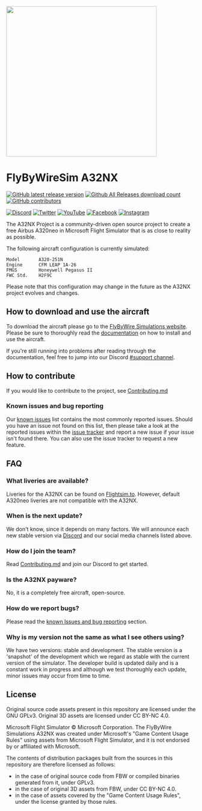 <img src="https://raw.githubusercontent.com/flybywiresim/fbw-branding/master/svg/FBW-Logo.svg" placeholder="FlyByWire" width="400"/>

# FlyByWireSim A32NX

[![GitHub latest release version](https://img.shields.io/github/v/release/flybywiresim/a32nx.svg?style=flat)](https://github.com/flybywiresim/a32nx/releases/latest)
[![Github All Releases download count](https://img.shields.io/github/downloads/flybywiresim/a32nx/total.svg?style=flat)](https://github.com/flybywiresim/a32nx/releases/latest)
[![GitHub contributors](https://img.shields.io/github/contributors/flybywiresim/a32nx.svg?style=flat)](https://github.com/flybywiresim/a32nx/graphs/contributors)

[![Discord](https://img.shields.io/discord/738864299392630914.svg?label=&logo=discord&logoColor=ffffff&color=7389D8&labelColor=6A7EC2)](https://discord.gg/UjzuHMU)
[![Twitter](https://img.shields.io/badge/-@FlyByWireSim-e84393?label=&logo=twitter&logoColor=ffffff&color=6399AE&labelColor=00C2CB)](https://twitter.com/FlybywireSim)
[![YouTube](https://img.shields.io/badge/-FlyByWireSimulations-e84393?label=&logo=youtube&logoColor=ffffff&color=6399AE&labelColor=00C2CB)](https://www.youtube.com/c/FlyByWire-Simulations)
[![Facebook](https://img.shields.io/badge/-FlyByWireSimulations-e84393?label=&logo=facebook&logoColor=ffffff&color=6399AE&labelColor=00C2CB)](https://www.facebook.com/FlyByWireSimulations/)
[![Instagram](https://img.shields.io/badge/-@FlyByWireSim-e84393?label=&logo=instagram&logoColor=ffffff&color=6399AE&labelColor=00C2CB)](https://instagram.com/flybywiresim)

The A32NX Project is a community-driven open source project to create a free Airbus A320neo in Microsoft Flight Simulator that is as close to reality as possible.

The following aircraft configuration is currently simulated:

 ```
 Model       A320-251N
 Engine      CFM LEAP 1A-26
 FMGS        Honeywell Pegasus II
 FWC Std.    H2F9C
 ```

Please note that this configuration may change in the future as the A32NX project evolves and changes.

## How to download and use the aircraft

To download the aircraft please go to the [FlyByWire Simulations website](https://flybywiresim.com). Please be sure to thoroughly read the [documentation](https://docs.flybywiresim.com) on how to install and use the aircraft.

If you're still running into problems after reading through the documentation, feel free to jump into our Discord [#support channel](https://discord.gg/snueqJjDUN).

## How to contribute

If you would like to contribute to the project, see [Contributing.md](.github/Contributing.md)

### Known issues and bug reporting

Our [known issues](https://docs.flybywiresim.com/start/reported-issues) list contains the most commonly reported issues. Should you have an issue not found on this list, then please take a look at the reported issues within the [issue tracker](https://github.com/flybywiresim/a32nx/issues) and report a new issue if your issue isn't found there. You can also use the issue tracker to request a new feature.

## FAQ

### What liveries are available?

Liveries for the A32NX can be found on [Flightsim.to](https://flightsim.to). However, default A320neo liveries are not compatible with the A32NX.

### When is the next update?

We don't know, since it depends on many factors. We will announce each new stable version via [Discord](https://discord.gg/flybywire) and our social media channels listed above.

### How do I join the team?

Read [Contributing.md](.github/Contributing.md) and join our Discord to get started.

### Is the A32NX payware?

No, it is a completely free aircraft, open-source.

### How do we report bugs?

Please read the [known Issues and bug reporting](#known-issues-and-bug-reporting) section.

### Why is my version not the same as what I see others using?

We have two versions: stable and development. The stable version is a 'snapshot' of the development which we regard as stable with the current version of the simulator. The developer build is updated daily and is a constant work in progress and although we test thoroughly each update, minor issues may occur from time to time.

## License

Original source code assets present in this repository are licensed under the GNU GPLv3.
Original 3D assets are licensed under CC BY-NC 4.0.

Microsoft Flight Simulator © Microsoft Corporation. The FlyByWire Simulations A32NX was created under Microsoft's "Game Content Usage Rules" using assets from Microsoft Flight Simulator, and it is not endorsed by or affiliated with Microsoft.

The contents of distribution packages built from the sources in this repository are therefore licensed as follows:

- in the case of original source code from FBW or compiled binaries generated from it, under GPLv3.
- in the case of original 3D assets from FBW, under CC BY-NC 4.0.
- in the case of assets covered by the "Game Content Usage Rules", under the license granted by those rules.

